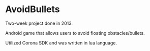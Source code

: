 AvoidBullets
============
Two-week project done in 2013.

Android game that allows users to avoid floating obstacles/bullets.

Utilized Corona SDK and was written in lua language.

